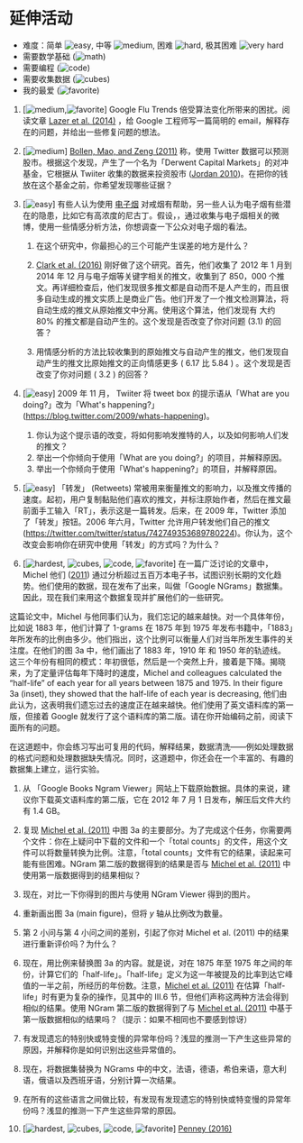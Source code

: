# 延伸活动

[dif-easy]: https://www.bitbybitbook.com/figures/icons/dif-easy.svg
[dif-med]: https://www.bitbybitbook.com/figures/icons/dif-med.svg
[dif-hard]: https://www.bitbybitbook.com/figures/icons/dif-hard.svg
[dif-hardest]: https://www.bitbybitbook.com/figures/icons/dif-hardest.svg
[math]: https://www.bitbybitbook.com/figures/icons/math.svg
[code]: https://www.bitbybitbook.com/figures/icons/code.svg
[cubes]: https://www.bitbybitbook.com/figures/icons/cubes.svg
[favorite]: https://www.bitbybitbook.com/figures/icons/favorite.svg

* 难度：简单 ![easy][dif-easy], 中等 ![medium][dif-med], 困难 ![hard][dif-hard], 极其困难 ![very hard][dif-hardest]
* 需要数学基础 (![math][math])
* 需要编程 (![code][code])
* 需要收集数据 (![cubes][cubes])
* 我的最爱 (![favorite][favorite])

1. [![medium][dif-med],![favorite][favorite]] Google Flu Trends 倍受算法变化所带来的困扰。阅读文章 [Lazer et al. (2014)](https://doi.org/10.1126/science.1248506) ，给 Google 工程师写一篇简明的 email，解释存在的问题，并给出一些修复问题的想法。

2. [![medium][dif-med]] [Bollen, Mao, and Zeng (2011)](https://doi.org/10.1016/j.jocs.2010.12.007) 称，使用 Twitter 数据可以预测股市。根据这个发现，产生了一个名为「Derwent Capital Markets」的对冲基金，它根据从 Twiiter 收集的数据来投资股市 ([Jordan 2010](http://www.bloomberg.com/news/articles/2010-12-22/hedge-fund-will-track-twitter-to-predict-stockmarket-movements))。在把你的钱放在这个基金之前，你希望发现哪些证据？

3. [![easy][dif-easy]] 有些人认为使用 [电子烟](https://zh.wikipedia.org/wiki/%E9%9B%BB%E5%AD%90%E7%85%99) 对戒烟有帮助，另一些人认为电子烟有些潜在的隐患，比如它有高浓度的尼古丁。假设，，通过收集与电子烟相关的微博，使用一些情感分析方法，你想调查一下公众对电子烟的看法。
    1.  在这个研究中，你最担心的三个可能产生误差的地方是什么？

    2.  [Clark et al. (2016)](https://doi.org/10.1371/journal.pone.0157304) 刚好做了这个研究。首先，他们收集了 2012 年 1 月到 2014 年 12 月与电子烟等关键字相关的推文，收集到了 850，000 个推文。再详细检查后，他们发现很多推文都是自动而不是人产生的，而且很多自动生成的推文实质上是商业广告。他们开发了一个推文检测算法，将自动生成的推文从原始推文中分离。使用这个算法，他们发现有 大约 80% 的推文都是自动产生的。这个发现是否改变了你对问题 (3.1) 的回答？

    3.  用情感分析的方法比较收集到的原始推文与自动产生的推文，他们发现自动产生的推文比原始推文的正向情感更多 ( 6.17 比 5.84 ) 。这个发现是否改变了你对问题 ( 3.2 ) 的回答？

4. [![easy][dif-easy]] 2009 年 11 月， Twiiter 将 tweet box 的提示语从「What are you doing?」改为「What's happening?」 (https://blog.twitter.com/2009/whats-happening)。
    1. 你认为这个提示语的改变，将如何影响发推特的人，以及如何影响人们发的推文？
    2. 举出一个你倾向于使用「What are you doing?」的项目，并解释原因。
    3. 举出一个你倾向于使用「What's happening?」的项目，并解释原因。

5. [![easy][dif-easy]] 「转发」 (Retweets) 常被用来衡量推文的影响力，以及推文传播的速度。起初，用户复制黏贴他们喜欢的推文，并标注原始作者，然后在推文最前面手工输入「RT」，表示这是一篇转发。后来，在 2009 年，Twitter 添加了「转发」按钮。2006 年六月，Twitter 允许用户转发他们自己的推文 (https://twitter.com/twitter/status/742749353689780224)。你认为，这个改变会影响你在研究中使用「转发」的方式吗？为什么？

6. [![hardest][dif-hardest], ![cubes][cubes], ![code][code], ![favorite][favorite]] 在一篇广泛讨论的文章中，Michel 他们 ([2011](https://doi.org/10.1126/science.1199644)) 通过分析超过五百万本电子书，试图识别长期的文化趋势。他们使用的数据，现在发布了出来，叫做「Google NGrams」数据集。因此，现在我们来用这个数据复现并扩展他们的一些研究。

这篇论文中，Michel 与他同事们认为，我们忘记的越来越快。对一个具体年份， 比如说 1883 年，他们计算了 1-grams 在 1875 年到 1975 年发布书籍中，「1883」年所发布的比例由多少。他们指出，这个比例可以衡量人们对当年所发生事件的关注度。在他们的图 3a 中，他们画出了 1883 年，1910 年 和 1950 年的轨迹线。这三个年份有相同的模式：年初很低，然后是一个突然上升，接着是下降。揭晓来，为了定量评估每年下降时的速度，Michel and colleagues calculated the “half-life” of each year for all years between 1875 and 1975. In their figure 3a (inset), they showed that the half-life of each year is decreasing, 他们由此认为，这表明我们遗忘过去的速度正在越来越快。他们使用了英文语料库的第一版，但接着 Google 就发行了这个语料库的第二版。请在你开始编码之前，阅读下面所有的问题。

在这道题中，你会练习写出可复用的代码，解释结果，数据清洗——例如处理数据的格式问题和处理数据缺失情况。同时，这道题中，你还会在一个丰富的、有趣的数据集上建立，运行实验。
  1. 从 「Google Books Ngram Viewer」网站上下载原始数据。具体的来说，建议你下载英文语料库的第二版，它在 2012 年 7 月 1 日发布，解压后文件大约有 1.4 GB。

  2. 复现 [Michel et al. (2011)](https://doi.org/10.1126/science.1199644) 中图 3a 的主要部分。为了完成这个任务，你需要两个文件：你在上疑问中下载的文件和一个「total counts」的文件，用这个文件可以将数量转换为比例。注意，「total counts」文件有它的结果，读起来可能有些困难。NGram 第二版的数据得到的结果是否与 [Michel et al. (2011)](https://doi.org/10.1126/science.1199644) 中使用第一版数据得到的结果相似？

  3. 现在，对比一下你得到的图片与使用 NGram Viewer 得到的图片。

  4. 重新画出图 3a (main figure)，但将 *y* 轴从比例改为数量。

  5. 第 2 小问与第 4 小问之间的差别，引起了你对 Michel et al. (2011) 中的结果进行重新评价吗？为什么？

  6. 现在，用比例来替换图 3a 的内容。就是说，对在 1875 年至 1975 年之间的年份，计算它们的「half-life」。「half-life」定义为这一年被提及的比率到达它峰值的一半之前，所经历的年份数。注意，[Michel et al. (2011)](https://doi.org/10.1126/science.1199644) 在估算「half-life」时有更为复杂的操作，见其中的 Ⅲ.6 节，但他们声称这两种方法会得到相似的结果。使用 NGram 第二版的数据得到了与 [Michel et al. (2011)](https://doi.org/10.1126/science.1199644) 中基于第一版数据相似的结果吗？（提示：如果不相同也不要感到惊讶）

  7. 有发现遗忘的特别快或特变慢的异常年份吗？浅显的推测一下产生这些异常的原因，并解释你是如何识别出这些异常值的。

  8. 现在，将数据集替换为 NGrams 中的中文，法语，德语，希伯来语，意大利语，俄语以及西班牙语，分别计算一次结果。

  9. 在所有的这些语言之间做比较，有发现有发现遗忘的特别快或特变慢的异常年份吗？浅显的推测一下产生这些异常的原因。

7. [![hardest][dif-hardest], ![cubes][cubes], ![code][code], ![favorite][favorite]] [Penney (2016)](https://doi.org/http://dx.doi.org/10.15779/Z38SS13)
